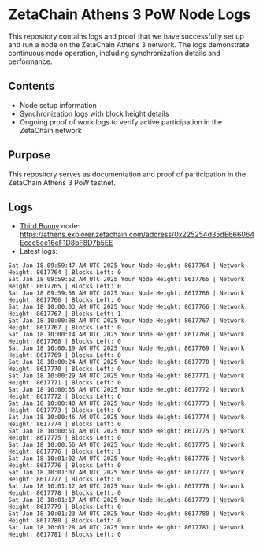 # ZetaChain Athens 3 PoW Node Logs
This repository contains logs and proof that we have successfully set up and run a node on the ZetaChain Athens 3 network. The logs demonstrate continuous node operation, including synchronization details and performance.

## Contents
- Node setup information
- Synchronization logs with block height details
- Ongoing proof of work logs to verify active participation in the ZetaChain network

## Purpose
This repository serves as documentation and proof of participation in the ZetaChain Athens 3 PoW testnet.

## Logs

- [Third Bunny](https://thirdbunny.xyz/) node: https://athens.explorer.zetachain.com/address/0x225254d35dE666064Eccc5ce16eF1D8bF8D7b5EE
- Latest logs:
```
Sat Jan 18 09:59:47 AM UTC 2025 Your Node Height: 8617764 | Network Height: 8617764 | Blocks Left: 0
Sat Jan 18 09:59:52 AM UTC 2025 Your Node Height: 8617765 | Network Height: 8617765 | Blocks Left: 0
Sat Jan 18 09:59:58 AM UTC 2025 Your Node Height: 8617766 | Network Height: 8617766 | Blocks Left: 0
Sat Jan 18 10:00:03 AM UTC 2025 Your Node Height: 8617766 | Network Height: 8617767 | Blocks Left: 1
Sat Jan 18 10:00:08 AM UTC 2025 Your Node Height: 8617767 | Network Height: 8617767 | Blocks Left: 0
Sat Jan 18 10:00:14 AM UTC 2025 Your Node Height: 8617768 | Network Height: 8617768 | Blocks Left: 0
Sat Jan 18 10:00:19 AM UTC 2025 Your Node Height: 8617769 | Network Height: 8617769 | Blocks Left: 0
Sat Jan 18 10:00:24 AM UTC 2025 Your Node Height: 8617770 | Network Height: 8617770 | Blocks Left: 0
Sat Jan 18 10:00:29 AM UTC 2025 Your Node Height: 8617771 | Network Height: 8617771 | Blocks Left: 0
Sat Jan 18 10:00:35 AM UTC 2025 Your Node Height: 8617772 | Network Height: 8617772 | Blocks Left: 0
Sat Jan 18 10:00:40 AM UTC 2025 Your Node Height: 8617773 | Network Height: 8617773 | Blocks Left: 0
Sat Jan 18 10:00:46 AM UTC 2025 Your Node Height: 8617774 | Network Height: 8617774 | Blocks Left: 0
Sat Jan 18 10:00:51 AM UTC 2025 Your Node Height: 8617775 | Network Height: 8617775 | Blocks Left: 0
Sat Jan 18 10:00:56 AM UTC 2025 Your Node Height: 8617775 | Network Height: 8617776 | Blocks Left: 1
Sat Jan 18 10:01:02 AM UTC 2025 Your Node Height: 8617776 | Network Height: 8617776 | Blocks Left: 0
Sat Jan 18 10:01:07 AM UTC 2025 Your Node Height: 8617777 | Network Height: 8617777 | Blocks Left: 0
Sat Jan 18 10:01:12 AM UTC 2025 Your Node Height: 8617778 | Network Height: 8617778 | Blocks Left: 0
Sat Jan 18 10:01:17 AM UTC 2025 Your Node Height: 8617779 | Network Height: 8617779 | Blocks Left: 0
Sat Jan 18 10:01:23 AM UTC 2025 Your Node Height: 8617780 | Network Height: 8617780 | Blocks Left: 0
Sat Jan 18 10:01:28 AM UTC 2025 Your Node Height: 8617781 | Network Height: 8617781 | Blocks Left: 0
```

